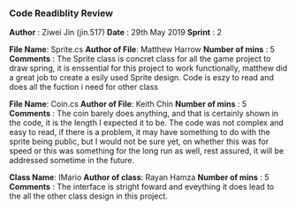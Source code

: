 ﻿### Code Readiblity Review
**Author** : Ziwei Jin (jin.517)
**Date**   : 29th May 2019
**Sprint** : 2

**File Name**:  Sprite.cs
**Author of File**: Matthew Harrow
**Number of mins** : 5
**Comments** : The Sprite class is concret class for all the game project to draw spring, it is enssential for 
			this project to work functionally, matthew did a great job to create a esily used Sprite design.
			Code is eszy to read and does all the fuction i need for other class

**File Name**:  Coin.cs
**Author of File**: Keith Chin
**Number of mins** : 5
**Comments** : The coin barely does anything, and that is certainly shown in the code, it is
			   the length I expected it to be. The code was not complex and easy to read, if
			   there is a problem, it may have something to do with the sprite being public,
			   but I would not be sure yet, on whether this was for speed or this was something
			   for the long run as well, rest assured, it will be addressed sometime in the 
			   future.

**Class Name**:  IMario
**Author of class**: Rayan Hamza
**Number of mins** : 5
**Comments** : The interface is stright foward and eveything it does lead to the all the other 
				class design in this project.